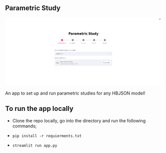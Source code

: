 ## Parametric Study

![App](/images/app.png)

An app to set up and run parametric studies for any HBJSON model!

## To run the app locally

- Clone the repo locally, go into the directory and run the following commands;

- `pip install -r requierments.txt`

- `streamlit run app.py`
